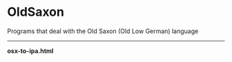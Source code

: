 # OldSaxon
Programs that deal with the Old Saxon (Old Low German) language
_______________________________________________________________

<b>osx-to-ipa.html</b>
